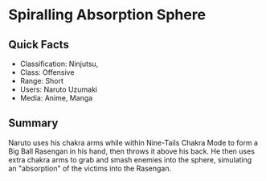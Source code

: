 # Spiralling Absorption Sphere

## Quick Facts
- Classification: Ninjutsu,
- Class: Offensive
- Range: Short
- Users: Naruto Uzumaki
- Media: Anime, Manga

## Summary
Naruto uses his chakra arms while within Nine-Tails Chakra Mode to form a Big Ball Rasengan in his hand, then throws it above his back. He then uses extra chakra arms to grab and smash enemies into the sphere, simulating an "absorption" of the victims into the Rasengan.
